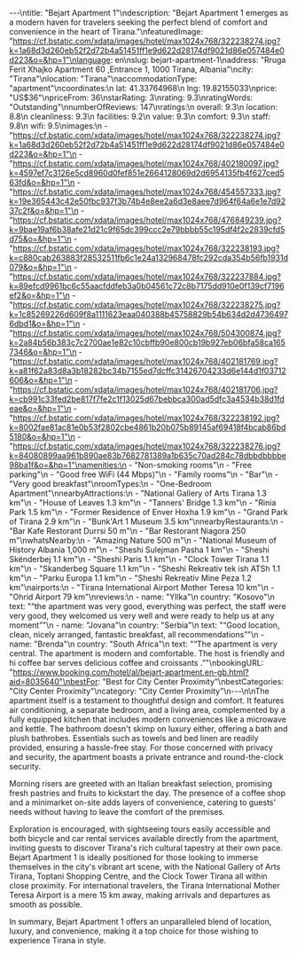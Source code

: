 ---\ntitle: "Bejart Apartment 1"\ndescription: "Bejart Apartment 1 emerges as a modern haven for travelers seeking the perfect blend of comfort and convenience in the heart of Tirana."\nfeaturedImage: "https://cf.bstatic.com/xdata/images/hotel/max1024x768/322238274.jpg?k=1a68d3d260eb52f2d72b4a51451ff1e9d622d28174df9021d86e057484e0d223&o=&hp=1"\nlanguage: en\nslug: bejart-apartment-1\naddress: "Rruga Ferit Xhajko Apartment 60 ,Entrance 1, 1000 Tirana, Albania"\ncity: "Tirana"\nlocation: "Tirana"\naccommodationType: "apartment"\ncoordinates:\n  lat: 41.33764968\n  lng: 19.82155033\nprice: "US$36"\npriceFrom: 36\nstarRating: 3\nrating: 9.3\nratingWords: "Outstanding"\nnumberOfReviews: 147\nratings:\n  overall: 9.3\n  location: 8.8\n  cleanliness: 9.3\n  facilities: 9.2\n  value: 9.3\n  comfort: 9.3\n  staff: 9.8\n  wifi: 9.5\nimages:\n  - "https://cf.bstatic.com/xdata/images/hotel/max1024x768/322238274.jpg?k=1a68d3d260eb52f2d72b4a51451ff1e9d622d28174df9021d86e057484e0d223&o=&hp=1"\n  - "https://cf.bstatic.com/xdata/images/hotel/max1024x768/402180097.jpg?k=4597ef7c3126e5cd8960d0fef851e2664128069d2d6954135fb4f627ced563fd&o=&hp=1"\n  - "https://cf.bstatic.com/xdata/images/hotel/max1024x768/454557333.jpg?k=19e365443c42e50fbc937f3b74b4e8ee2a6d3e8aee7d964f64a6e1e7d9237c2f&o=&hp=1"\n  - "https://cf.bstatic.com/xdata/images/hotel/max1024x768/476849239.jpg?k=9bae19af6b38afe21d21c9f65dc399ccc2e79bbbb55c195df4f2c2839cfd5d75&o=&hp=1"\n  - "https://cf.bstatic.com/xdata/images/hotel/max1024x768/322238193.jpg?k=c880cab263883f28532511fb6c1e24a132968478fc292cda354b56fb1931d079&o=&hp=1"\n  - "https://cf.bstatic.com/xdata/images/hotel/max1024x768/322237884.jpg?k=89efcd9961bc6c55aacfddfeb3a0b04561c72c8b7175dd910e0f139cf7196ef2&o=&hp=1"\n  - "https://cf.bstatic.com/xdata/images/hotel/max1024x768/322238275.jpg?k=1c85269226d609f8a1111623eaa040388b45758829b54b634d2d47364976dbd1&o=&hp=1"\n  - "https://cf.bstatic.com/xdata/images/hotel/max1024x768/504300874.jpg?k=2a84b56b383c7c2700ae1e82c10cbffb90e800cb19b927eb06bfa58ca1657346&o=&hp=1"\n  - "https://cf.bstatic.com/xdata/images/hotel/max1024x768/402181769.jpg?k=a81f62a83d8a3b18282bc34b7155ed7dcffc31426704233d6e144d1f03712606&o=&hp=1"\n  - "https://cf.bstatic.com/xdata/images/hotel/max1024x768/402181706.jpg?k=cb991c33fed2be817f7fe2c1f13025d67bebbca300ad5dfc3a4534b38d1fdeae&o=&hp=1"\n  - "https://cf.bstatic.com/xdata/images/hotel/max1024x768/322238192.jpg?k=8002fae81ac81e0b53f2802cbe4861b20b075b89145af69418f4bcab86bd5180&o=&hp=1"\n  - "https://cf.bstatic.com/xdata/images/hotel/max1024x768/322238276.jpg?k=84080899aa961b890ae83b7682781389a1b635c70ad284c78dbbdbbbbe98ba1f&o=&hp=1"\namenities:\n  - "Non-smoking rooms"\n  - "Free parking"\n  - "Good free WiFi (44 Mbps)"\n  - "Family rooms"\n  - "Bar"\n  - "Very good breakfast"\nroomTypes:\n  - "One-Bedroom Apartment"\nnearbyAttractions:\n  - "National Gallery of Arts Tirana 1.3 km"\n  - "House of Leaves 1.3 km"\n  - "Tanners' Bridge 1.3 km"\n  - "Rinia Park 1.5 km"\n  - "Former Residence of Enver Hoxha 1.9 km"\n  - "Grand Park of Tirana 2.9 km"\n  - "Bunk'Art 1 Museum 3.5 km"\nnearbyRestaurants:\n  - "Bar Kafe Restorant Durrsi 50 m"\n  - "Bar Restorant Niagora 250 m"\nwhatsNearby:\n  - "Amazing Nature 500 m"\n  - "National Museum of History Albania 1,000 m"\n  - "Sheshi Sulejman Pasha 1 km"\n  - "Sheshi Skënderbej 1.1 km"\n  - "Sheshi Paris 1.1 km"\n  - "Clock Tower Tirana 1.1 km"\n  - "Skanderbeg Square 1.1 km"\n  - "Sheshi Rekreativ tek ish ATSh 1.1 km"\n  - "Parku Europa 1.1 km"\n  - "Sheshi Rekreativ Mine Peza 1.2 km"\nairports:\n  - "Tirana International Airport Mother Teresa 10 km"\n  - "Ohrid Airport 79 km"\nreviews:\n  - name: "Yllka"\n    country: "Kosovo"\n    text: "“the apartment was very good, everything was perfect, the staff were very good, they welcomed us very well and were ready to help us at any moment”"\n  - name: "Jovana"\n    country: "Serbia"\n    text: "“Good location, clean, nicely arranged, fantastic breakfast, all recommendations”"\n  - name: "Brenda"\n    country: "South Africa"\n    text: "“The apartment is very central.
The apartment is modern and comfortable.
The host is friendly and hi coffee bar serves delicious coffee and croissants .”"\nbookingURL: "https://www.booking.com/hotel/al/bejart-apartment.en-gb.html?aid=8035640"\nbestFor: "Best for City Center Proximity"\nbestCategories: "City Center Proximity"\ncategory: "City Center Proximity"\n---\n\nThe apartment itself is a testament to thoughtful design and comfort. It features air conditioning, a separate bedroom, and a living area, complemented by a fully equipped kitchen that includes modern conveniences like a microwave and kettle. The bathroom doesn't skimp on luxury either, offering a bath and plush bathrobes. Essentials such as towels and bed linen are readily provided, ensuring a hassle-free stay. For those concerned with privacy and security, the apartment boasts a private entrance and round-the-clock security.

Morning risers are greeted with an Italian breakfast selection, promising fresh pastries and fruits to kickstart the day. The presence of a coffee shop and a minimarket on-site adds layers of convenience, catering to guests' needs without having to leave the comfort of the premises.

Exploration is encouraged, with sightseeing tours easily accessible and both bicycle and car rental services available directly from the apartment, inviting guests to discover Tirana's rich cultural tapestry at their own pace. Bejart Apartment 1 is ideally positioned for those looking to immerse themselves in the city's vibrant art scene, with the National Gallery of Arts Tirana, Toptani Shopping Centre, and the Clock Tower Tirana all within close proximity. For international travelers, the Tirana International Mother Teresa Airport is a mere 15 km away, making arrivals and departures as smooth as possible.

In summary, Bejart Apartment 1 offers an unparalleled blend of location, luxury, and convenience, making it a top choice for those wishing to experience Tirana in style.